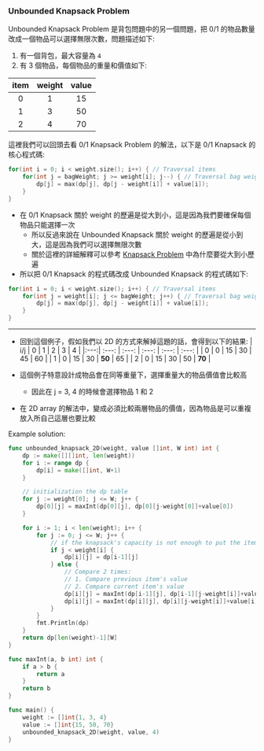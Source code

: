 ### Unbounded Knapsack Problem

Unbounded Knapsack Problem 是背包問題中的另一個問題，把 0/1 的物品數量改成一個物品可以選擇無限次數，問題描述如下:

1. 有一個背包，最大容量為 `4`
2. 有 3 個物品，每個物品的重量和價值如下:

| item | weight | value |
|:---:|:---:|:---:|
| 0 | 1 | 15 |
| 1 | 3 | 50 |
| 2 | 4 | 70 |

這裡我們可以回頭去看 0/1 Knapsack Problem 的解法，以下是 0/1 Knapsack 的核心程式碼:

```c
for(int i = 0; i < weight.size(); i++) { // Traversal items
    for(int j = bagWeight; j >= weight[i]; j--) { // Traversal bag weight
        dp[j] = max(dp[j], dp[j - weight[i]] + value[i]);
    }
}
```

-   在 0/1 Knapsack 關於 weight 的歷遍是從大到小，這是因為我們要確保每個物品只能選擇一次
    -   所以反過來說在 Unbounded Knapsack 關於 weight 的歷遍是從小到大，這是因為我們可以選擇無限次數
    -   關於這裡的詳細解釋可以參考 [Knapsack Problem] 中為什麼要從大到小歷遍
-   所以把 0/1 Knapsack 的程式碼改成 Unbounded Knapsack 的程式碼如下:

```c
for(int i = 0; i < weight.size(); i++) { // Traversal items
    for(int j = weight[i]; j <= bagWeight; j++) { // Traversal bag weight
        dp[j] = max(dp[j], dp[j - weight[i]] + value[i]);
    }
}
```

---

-   回到這個例子，假如我們以 2D 的方式來解掉這題的話，會得到以下的結果:
    | i/j | 0 | 1 | 2 | 3 | 4 |
    |:---:| :---: | :---: | :---: | :---: | :---: |
    | 0 | 0 | 15 | 30 | 45 | 60 |
    | 1 | 0 | 15 | 30 | **50** | 65 |
    | 2 | 0 | 15 | 30 | 50 | **70** |

-   這個例子特意設計成物品會在同等重量下，選擇重量大的物品價值會比較高
    -   因此在 j = 3, 4 的時候會選擇物品 1 和 2
-   在 2D array 的解法中，變成必須比較兩層物品的價值，因為物品是可以重複放入所自己這層也要比較

Example solution:
```go
func unbounded_knapsack_2D(weight, value []int, W int) int {
	dp := make([][]int, len(weight))
	for i := range dp {
		dp[i] = make([]int, W+1)
	}

	// initialization the dp table
	for j := weight[0]; j <= W; j++ {
		dp[0][j] = maxInt(dp[0][j], dp[0][j-weight[0]]+value[0])
	}

	for i := 1; i < len(weight); i++ {
		for j := 0; j <= W; j++ {
			// if the knapsack's capacity is not enough to put the item i
			if j < weight[i] {
				dp[i][j] = dp[i-1][j]
			} else {
                // Compare 2 times: 
                // 1. Compare previous item's value
                // 2. Compare current item's value
                dp[i][j] = maxInt(dp[i-1][j], dp[i-1][j-weight[i]]+value[i])
				dp[i][j] = maxInt(dp[i][j], dp[i][j-weight[i]]+value[i])
			}
		}
		fmt.Println(dp)
	}
	return dp[len(weight)-1][W]
}

func maxInt(a, b int) int {
	if a > b {
		return a
	}
	return b
}

func main() {
	weight := []int{1, 3, 4}
	value := []int{15, 50, 70}
	unbounded_knapsack_2D(weight, value, 4)
}
```

[Knapsack Problem]: ./Knapsack_Problem.md